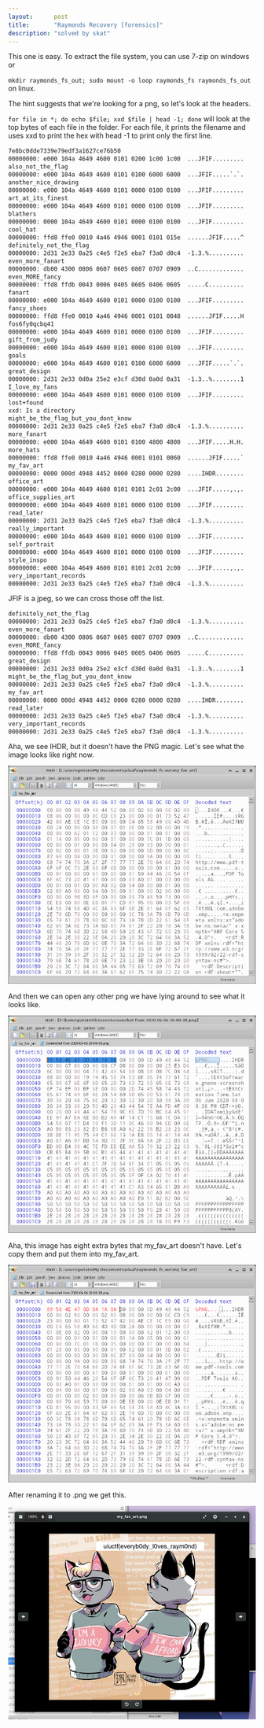 ```yaml
---
layout:      post
title:       "Raymonds Recovery [forensics]"
description: "solved by skat"
---
```


This one is easy. To extract the file system, you can use 7-zip on windows or

`mkdir raymonds_fs_out; sudo mount -o loop raymonds_fs raymonds_fs_out` on linux.

The hint suggests that we're looking for a png, so let's look at the headers.

`for file in *; do echo $file; xxd $file | head -1; done` will look at the top bytes of each file in the folder. For each file, it prints the filename and uses xxd to print the hex with head -1 to print only the first line.

```
7e8bc0dde7339e79edf3a1627ce76b50
00000000: e000 104a 4649 4600 0101 0200 1c00 1c00  ...JFIF.........
also_not_the_flag
00000000: e000 104a 4649 4600 0101 0100 6000 6000  ...JFIF.....`.`.
another_nice_drawing
00000000: e000 104a 4649 4600 0101 0000 0100 0100  ...JFIF.........
art_at_its_finest
00000000: e000 104a 4649 4600 0101 0000 0100 0100  ...JFIF.........
blathers
00000000: 0000 104a 4649 4600 0101 0000 0100 0100  ...JFIF.........
cool_hat
00000000: ffd8 ffe0 0010 4a46 4946 0001 0101 015e  ......JFIF.....^
definitely_not_the_flag
00000000: 2d31 2e33 0a25 c4e5 f2e5 eba7 f3a0 d0c4  -1.3.%..........
even_more_fanart
00000000: db00 4300 0806 0607 0605 0807 0707 0909  ..C.............
even_MORE_fancy
00000000: ffd8 ffdb 0043 0006 0405 0605 0406 0605  .....C..........
fanart
00000000: e000 104a 4649 4600 0101 0000 0100 0100  ...JFIF.........
fancy_shoes
00000000: ffd8 ffe0 0010 4a46 4946 0001 0101 0048  ......JFIF.....H
fos6fy0qcbq41
00000000: e000 104a 4649 4600 0101 0000 0100 0100  ...JFIF.........
gift_from_judy
00000000: e000 104a 4649 4600 0101 0000 0100 0100  ...JFIF.........
goals
00000000: e000 104a 4649 4600 0101 0100 6000 6000  ...JFIF.....`.`.
great_design
00000000: 2d31 2e33 0d0a 25e2 e3cf d30d 0a0d 0a31  -1.3..%........1
I_love_my_fans
00000000: e000 104a 4649 4600 0101 0000 0100 0100  ...JFIF.........
lost+found
xxd: Is a directory
might_be_the_flag_but_you_dont_know
00000000: 2d31 2e33 0a25 c4e5 f2e5 eba7 f3a0 d0c4  -1.3.%..........
more_fanart
00000000: e000 104a 4649 4600 0101 0100 4800 4800  ...JFIF.....H.H.
more_hats
00000000: ffd8 ffe0 0010 4a46 4946 0001 0101 0060  ......JFIF.....`
my_fav_art
00000000: 0000 000d 4948 4452 0000 0280 0000 0280  ....IHDR........
office_art
00000000: e000 104a 4649 4600 0101 0101 2c01 2c00  ...JFIF.....,.,.
office_supplies_art
00000000: e000 104a 4649 4600 0101 0000 0100 0100  ...JFIF.........
read_later
00000000: 2d31 2e33 0a25 c4e5 f2e5 eba7 f3a0 d0c4  -1.3.%..........
really_important
00000000: e000 104a 4649 4600 0101 0000 0100 0100  ...JFIF.........
self_portrait
00000000: e000 104a 4649 4600 0101 0000 0100 0100  ...JFIF.........
style_inspo
00000000: e000 104a 4649 4600 0101 0101 2c01 2c00  ...JFIF.....,.,.
very_important_records
00000000: 2d31 2e33 0a25 c4e5 f2e5 eba7 f3a0 d0c4  -1.3.%..........
```

JFIF is a jpeg, so we can cross those off the list.

```
definitely_not_the_flag
00000000: 2d31 2e33 0a25 c4e5 f2e5 eba7 f3a0 d0c4  -1.3.%..........
even_more_fanart
00000000: db00 4300 0806 0607 0605 0807 0707 0909  ..C.............
even_MORE_fancy
00000000: ffd8 ffdb 0043 0006 0405 0605 0406 0605  .....C..........
great_design
00000000: 2d31 2e33 0d0a 25e2 e3cf d30d 0a0d 0a31  -1.3..%........1
might_be_the_flag_but_you_dont_know
00000000: 2d31 2e33 0a25 c4e5 f2e5 eba7 f3a0 d0c4  -1.3.%..........
my_fav_art
00000000: 0000 000d 4948 4452 0000 0280 0000 0280  ....IHDR........
read_later
00000000: 2d31 2e33 0a25 c4e5 f2e5 eba7 f3a0 d0c4  -1.3.%..........
very_important_records
00000000: 2d31 2e33 0a25 c4e5 f2e5 eba7 f3a0 d0c4  -1.3.%..........
```

Aha, we see IHDR, but it doesn't have the PNG magic. Let's see what the image looks like right now.

![image-20200721204648751](/img/uiuctf2020/image-20200721204648751.png)

And then we can open any other png we have lying around to see what it looks like.

![image-20200721204823436](/img/uiuctf2020/image-20200721204823436.png)

Aha, this image has eight extra bytes that my_fav_art doesn't have. Let's copy them and put them into my_fav_art.

![image-20200721204731703](/img/uiuctf2020/image-20200721204731703.png)

After renaming it to .png we get this.

![image-20200721205012522](/img/uiuctf2020/image-20200721205012522.png)